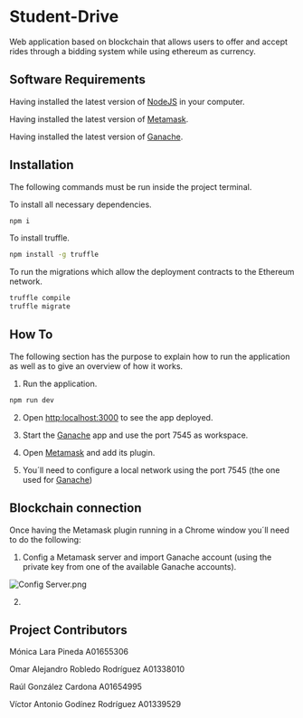 # Student-Drive

Web application based on blockchain that allows users to offer and accept rides through a bidding system while using ethereum as currency.

## Software Requirements 

Having installed the latest version of [NodeJS](https://nodejs.org/es/download/) in your computer.

Having installed the latest version of [Metamask](https://metamask.io/).

Having installed the latest version of [Ganache](https://trufflesuite.com/ganache/).

## Installation

The following commands must be run inside the project terminal.

To install all necessary dependencies.
```bash
npm i 
```
To install truffle. 
```bash
npm install -g truffle
```

To run the migrations which allow the deployment contracts to the Ethereum network.
```bash
truffle compile
truffle migrate
```

## How To
The following section has the purpose to explain how to run the application as well as to give an overview of how it works.

1. Run the application.
```bash
npm run dev
```
2. Open  [http:localhost:3000](http:localhost:3000) to see the app deployed.

3. Start the [Ganache](https://trufflesuite.com/ganache/) app and use the port 7545 as workspace.

4. Open [Metamask](https://metamask.io/) and add its plugin.
5. You´ll need to configure a local network using the port 7545 (the one used for [Ganache](https://trufflesuite.com/ganache/))

## Blockchain connection

Once having the Metamask plugin running in a Chrome window you´ll need to do the following:

1. Config a Metamask server and import Ganache account (using the private key from one of the available Ganache accounts).

![Config Server.png](https://s3-us-west-2.amazonaws.com/secure.notion-static.com/6897a0f5-8463-402a-9e19-c55012ceb832/Config_Server.png)

2. 

## Project Contributors

Mónica Lara Pineda A01655306

Omar Alejandro Robledo Rodríguez A01338010

Raúl González Cardona A01654995

Víctor Antonio Godínez Rodríguez A01339529
 
